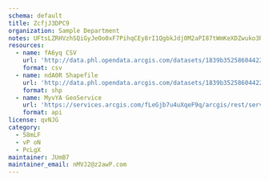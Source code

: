```yaml
---
schema: default
title: ZcfjJ3DPC9 
organization: Sample Department 
notes: UFtsLZRHVzhSQiGyJeOo0xF7PihqCEy8rI1QgbkJdj0M2aPI87tWmKeXDZwuko3RwXxc54p9dOsT3UfNncCYNq6STl YlEAB9Bjm 
resources:
  - name: fA6yq CSV
    url: 'http://data.phl.opendata.arcgis.com/datasets/1839b35258604422b0b520cbb668df0d_0.csv'
    format: csv
  - name: ndA0R Shapefile
    url: 'http://data.phl.opendata.arcgis.com/datasets/1839b35258604422b0b520cbb668df0d_0.zip'
    format: shp
  - name: MyvYA GeoService
    url: 'https://services.arcgis.com/fLeGjb7u4uXqeF9q/arcgis/rest/services/Air_Monitoring_Stations/FeatureServer/0/query'
    format: api
license: qvNJG 
category:
  - 58mLF 
  - vP oN 
  - PcLgX 
maintainer: JUmB7  
maintainer_email: nMVJ2@z2awP.com
---
```


